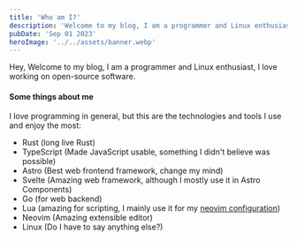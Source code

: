 ```yaml
---
title: 'Who am I?'
description: 'Welcome to my blog, I am a programmer and Linux enthusiast'
pubDate: 'Sep 01 2023'
heroImage: '../../assets/banner.webp' 
---
```


Hey, Welcome to my blog, I am a programmer and Linux enthusiast, I love working on open-source software.

#### Some things about me

I love programming in general, but this are the technologies and tools I use and enjoy the most:

- Rust (long live Rust)
- TypeScript (Made JavaScript usable, something I didn't believe was possible)
- Astro (Best web frontend framework, change my mind)
- Svelte (Amazing web framework, although I mostly use it in Astro Components)
- Go (for web backend)
- Lua (amazing for scripting, I mainly use it for my [neovim configuration](https://github.com/angelnext/dotfiles/tree/main/.config/nvim))
- Neovim (Amazing extensible editor)
- Linux (Do I have to say anything else?)
